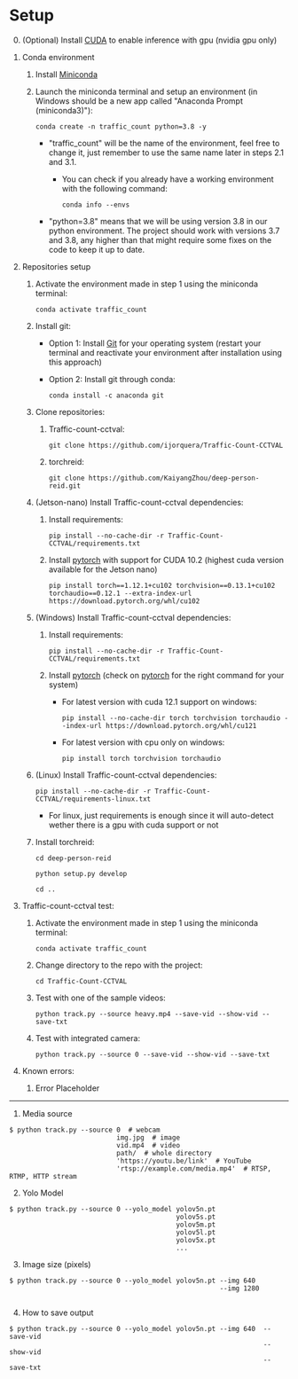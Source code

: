 # Setup

0. (Optional) Install [CUDA](https://developer.nvidia.com/cuda-downloads) to enable inference with gpu (nvidia gpu only)

1. Conda environment
    1. Install [Miniconda](https://docs.conda.io/projects/miniconda/en/latest/index.html)
    2. Launch the miniconda terminal and setup an environment (in Windows should be a new app called "Anaconda Prompt (miniconda3)"):

        `conda create -n traffic_count python=3.8 -y`

        - "traffic_count" will be the name of the environment, feel free to change it, just remember to use the same name later in steps 2.1 and 3.1.
            - You can check if you already have a working environment with the following command:

                `conda info --envs`

        - "python=3.8" means that we will be using version 3.8 in our python environment. The project should work with versions 3.7 and 3.8, any higher than that might require some fixes on the code to keep it up to date.

2. Repositories setup

    1. Activate the environment made in step 1 using the miniconda terminal:
    
        `conda activate traffic_count`

    2. Install git:

        - Option 1: Install [Git](https://git-scm.com/downloads) for your operating system (restart your terminal and reactivate your environment after installation using this approach)

        - Option 2: Install git through conda:
        
            `conda install -c anaconda git`
    
    3. Clone repositories:

        1. Traffic-count-cctval:

            `git clone https://github.com/ijorquera/Traffic-Count-CCTVAL`
        
        2. torchreid:

            `git clone https://github.com/KaiyangZhou/deep-person-reid.git`

    4. (Jetson-nano) Install Traffic-count-cctval dependencies:

        1. Install requirements:

            `pip install --no-cache-dir -r Traffic-Count-CCTVAL/requirements.txt`

        
        2. Install [pytorch](https://pytorch.org/get-started/locally/) with support for CUDA 10.2 (highest cuda version available for the Jetson nano)

            `pip install torch==1.12.1+cu102 torchvision==0.13.1+cu102 torchaudio==0.12.1 --extra-index-url https://download.pytorch.org/whl/cu102`
            

    5. (Windows) Install Traffic-count-cctval dependencies:

        1. Install requirements:

            `pip install --no-cache-dir -r Traffic-Count-CCTVAL/requirements.txt`

        
        2. Install [pytorch](https://pytorch.org/get-started/locally/) (check on [pytorch](https://pytorch.org/get-started/locally/) for the right command for your system)

            - For latest version with cuda 12.1 support on windows:
            
                `pip install --no-cache-dir torch torchvision torchaudio --index-url https://download.pytorch.org/whl/cu121`
            
            - For latest version with cpu only on windows:

                `pip install torch torchvision torchaudio`

    6. (Linux) Install Traffic-count-cctval dependencies:

        `pip install --no-cache-dir -r Traffic-Count-CCTVAL/requirements-linux.txt`

        - For linux, just requirements is enough since it will auto-detect wether there is a gpu with cuda support or not


    7. Install torchreid:

        `cd deep-person-reid`

        `python setup.py develop`

        `cd ..`
    
3. Traffic-count-cctval test:

    1. Activate the environment made in step 1 using the miniconda terminal:
    
        `conda activate traffic_count`
    
    2. Change directory to the repo with the project:

        `cd Traffic-Count-CCTVAL`
    
    3. Test with one of the sample videos:

        `python track.py --source heavy.mp4 --save-vid --show-vid --save-txt`

    4. Test with integrated camera:

        `python track.py --source 0 --save-vid --show-vid --save-txt`

4. Known errors:

    1. Error Placeholder


---

1. Media source
```
$ python track.py --source 0  # webcam
                           img.jpg  # image
                           vid.mp4  # video
                           path/  # whole directory
                           'https://youtu.be/link'  # YouTube
                           'rtsp://example.com/media.mp4'  # RTSP, RTMP, HTTP stream
```
2. Yolo Model
```
$ python track.py --source 0 --yolo_model yolov5n.pt 
                                          yolov5s.pt 
                                          yolov5m.pt       
                                          yolov5l.pt 
                                          yolov5x.pt 
                                          ...
```
3. Image size (pixels)
```
$ python track.py --source 0 --yolo_model yolov5n.pt --img 640  
                                                     --img 1280 
                       
```
4. How to save output
```
$ python track.py --source 0 --yolo_model yolov5n.pt --img 640  --save-vid
                                                                --show-vid
                                                                --save-txt
```
